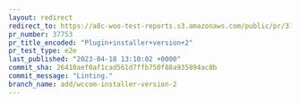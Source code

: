 ```yaml
---
layout: redirect
redirect_to: https://a8c-woo-test-reports.s3.amazonaws.com/public/pr/37753/e2e/index.html
pr_number: 37753
pr_title_encoded: "Plugin+installer+version+2"
pr_test_type: e2e
last_published: "2023-04-18 13:10:02 +0000"
commit_sha: 26410aef0af1cad561d7ffb750f88a935894ac8b
commit_message: "Linting."
branch_name: add/wccom-installer-version-2
---
```

